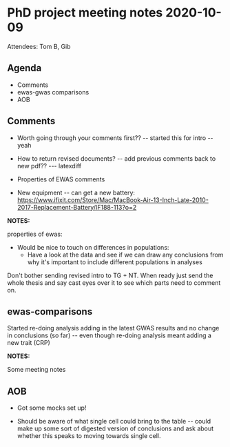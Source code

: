 # PhD project meeting notes 2020-10-09

Attendees: Tom B, Gib

## Agenda

* Comments 
* ewas-gwas comparisons
* AOB

## Comments

* Worth going through your comments first?? -- started this for intro -- yeah

* How to return revised documents? -- add previous comments back to new pdf?? --- latexdiff

* Properties of EWAS comments

* New equipment -- can get a new battery: https://www.ifixit.com/Store/Mac/MacBook-Air-13-Inch-Late-2010-2017-Replacement-Battery/IF188-113?o=2

__NOTES:__

properties of ewas:
- Would be nice to touch on differences in populations:
	+ Have a look at the data and see if we can draw any conclusions from why it's important to include different populations in analyses

Don't bother sending revised intro to TG + NT. When ready just send the whole thesis and say cast eyes over it to see which parts need to comment on.

## ewas-comparisons

Started re-doing analysis adding in the latest GWAS results and no change in conclusions (so far) -- even though re-doing analysis meant adding a new trait (CRP)

__NOTES:__

Some meeting notes

## AOB

* Got some mocks set up! 

* Should be aware of what single cell could bring to the table -- could make up some sort of digested version of conclusions and ask about whether this speaks to moving towards single cell.